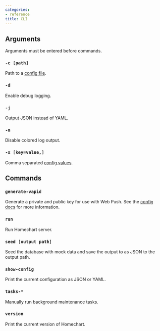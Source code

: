 ```yaml
---
categories:
- reference
title: CLI
---
```


## Arguments

Arguments must be entered before commands.

### `-c [path]`

Path to a [config file](../config).

### `-d`

Enable debug logging.

### `-j`

Output JSON instead of YAML.

### `-n`

Disable colored log output.

### `-x [key=value,]`

Comma separated [config values](../config).

## Commands

### `generate-vapid`

Generate a private and public key for use with Web Push.  See the [config docs](../config/#web-push) for more information.

### `run`

Run Homechart server.

### `seed [output path]`

Seed the database with mock data and save the output to as JSON to the output path.

### `show-config`

Print the current configuration as JSON or YAML.

### `tasks-*`

Manually run background maintenance tasks.

### `version`

Print the current version of Homechart.
